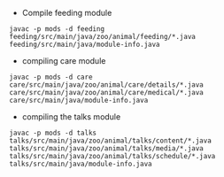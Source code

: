 - Compile feeding module
```shell
javac -p mods -d feeding feeding/src/main/java/zoo/animal/feeding/*.java feeding/src/main/java/module-info.java
```
- compiling care module
```shell
javac -p mods -d care care/src/main/java/zoo/animal/care/details/*.java care/src/main/java/zoo/animal/care/medical/*.java care/src/main/java/module-info.java
```
- compiling the talks module
```shell
javac -p mods -d talks talks/src/main/java/zoo/animal/talks/content/*.java talks/src/main/java/zoo/animal/talks/media/*.java talks/src/main/java/zoo/animal/talks/schedule/*.java talks/src/main/java/module-info.java
```